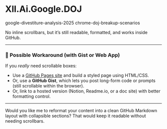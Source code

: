# Xll.Ai.Google.DOJ
google-divestiture-analysis-2025 chrome-doj-breakup-scenarios


No inline scrollbars, but it’s still readable, formatted, and works inside GitHub.

---

### 🧪 Possible Workaround (with Gist or Web App)
If you *really* need scrollable boxes:
- Use a [GitHub Pages site](https://pages.github.com/) and build a styled page using HTML/CSS.
- Or, use a **GitHub Gist**, which lets you post long-form code or prompts (still scrollable within the browser).
- Or, link to a hosted version (Notion, Readme.io, or a doc site) with better formatting control.

---

Would you like me to reformat your content into a clean GitHub Markdown layout with collapsible sections? That would keep it readable without needing scrollbars.
